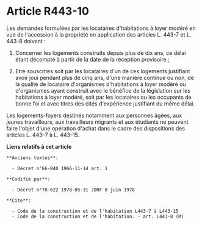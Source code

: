 # Article R443-10

Les demandes formulées par les locataires d'habitations à loyer modéré en vue de l'accession à la propriété en application
des articles L. 443-7 et L. 443-8 doivent :

1. Concerner les logements construits depuis plus de dix ans, ce délai étant décompté à partir de la date de la réception
provisoire ;

2. Etre souscrites soit par les locataires d'un de ces logements justifiant avoir joui pendant plus de cinq ans, d'une
manière continue ou non, de la qualité de locataire d'organismes d'habitations à loyer modéré ou d'organismes ayant construit
avec le bénéfice de la législation sur les habitations à loyer modéré, soit par les locataires ou les occupants de bonne foi
et avec titres des cités d'expérience justifiant du même délai.

Les logements-foyers destinés notamment aux personnes âgées, aux jeunes travailleurs, aux travailleurs migrants et aux
étudiants ne peuvent faire l'objet d'une opération d'achat dans le cadre des dispositions des articles L. 443-7 à L. 443-15.

**Liens relatifs à cet article**

	**Anciens textes**:

	  - Décret n°66-840 1966-11-14 art. 1

	**Codifié par**:

	  - Décret n°78-622 1978-05-31 JORF 8 juin 1978

	**Cite**:

	  - Code de la construction et de l'habitation L443-7 à L443-15
	  - Code de la construction et de l'habitation. - art. L443-8 (M)

